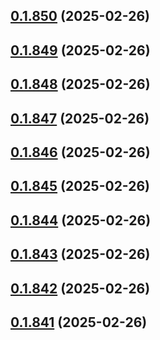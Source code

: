## [0.1.850](https://github.com/binary-braids/terraform-oracle/compare/v0.1.849...v0.1.850) (2025-02-26)



## [0.1.849](https://github.com/binary-braids/terraform-oracle/compare/v0.1.848...v0.1.849) (2025-02-26)



## [0.1.848](https://github.com/binary-braids/terraform-oracle/compare/v0.1.847...v0.1.848) (2025-02-26)



## [0.1.847](https://github.com/binary-braids/terraform-oracle/compare/v0.1.846...v0.1.847) (2025-02-26)



## [0.1.846](https://github.com/binary-braids/terraform-oracle/compare/v0.1.845...v0.1.846) (2025-02-26)



## [0.1.845](https://github.com/binary-braids/terraform-oracle/compare/v0.1.844...v0.1.845) (2025-02-26)



## [0.1.844](https://github.com/binary-braids/terraform-oracle/compare/v0.1.843...v0.1.844) (2025-02-26)



## [0.1.843](https://github.com/binary-braids/terraform-oracle/compare/v0.1.842...v0.1.843) (2025-02-26)



## [0.1.842](https://github.com/binary-braids/terraform-oracle/compare/v0.1.841...v0.1.842) (2025-02-26)



## [0.1.841](https://github.com/binary-braids/terraform-oracle/compare/v0.1.840...v0.1.841) (2025-02-26)



